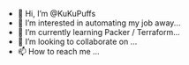 - 👋 Hi, I’m @KuKuPuffs
- 👀 I’m interested in automating my job away...
- 🌱 I’m currently learning Packer / Terraform...
- 💞️ I’m looking to collaborate on ...
- 📫 How to reach me ...

<!---
KuKuPuffs/KuKuPuffs is a ✨ special ✨ repository because its `README.md` (this file) appears on your GitHub profile.
You can click the Preview link to take a look at your changes.
--->
